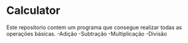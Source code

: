 # Calculator
  Este repositorio contem um programa que consegue realizar todas as operações básicas. 
-Adição
-Subtração
-Multiplicação
-Divisão
